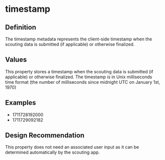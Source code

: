 # timestamp

## Definition
The timestamp metadata represents the client-side timestamp when the scouting data is submitted (if applicable) or otherwise finalized.

## Values
This property stores a timestamp when the scouting data is submitted (if applicable) or otherwise finalized. The timestamp is in Unix milliseconds time format (the number of milliseconds since midnight UTC on January 1st, 1970)

## Examples
- 1711728192000
- 1711729092182

## Design Recommendation
This property does not need an associated user input as it can be determined automatically by the scouting app.
